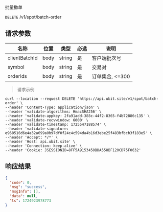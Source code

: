 批量撤单

`DELETE` /v1/spot/batch-order

## 请求参数

| 名称            | 位置   | 类型     | 必选 | 说明          |
|---------------|------|--------|----|-------------|
| clientBatchId | body | string | 是  | 客户端批次号      |
| symbol        | body | string | 是  | 交易对         |
| orderIds      | body | string | 是  | 订单集合, <=300 |

> 请求示例

```shell
curl --location --request DELETE 'https://api.ubit.site/v1/spot/batch-order' \
--header 'Content-Type: application/json' \
--header 'validate-algorithms: HmacSHA256' \
--header 'validate-appkey: 2fa91add-388c-44f2-8365-f4b72886c135' \
--header 'validate-recvwindow: 6000' \
--header 'validate-timestamp: 1725547188574' \
--header 'validate-signature: e968516d6e4a32a699a0b97df0f24c4c594da4b16d3ebe25f483bfbcb3f183e5' \
--header 'Accept: */*' \
--header 'Host: api.ubit.site' \
--header 'Connection: keep-alive' \
--header 'Cookie: JSESSIONID=8FF5A9153450BDA558BF120CD75F0632' 
```

## 响应结果

```json
{
  "code": 0,
  "msg": "success",
  "msgInfo": [],
  "data": null,
  "ts": 1724923978773
}
```

